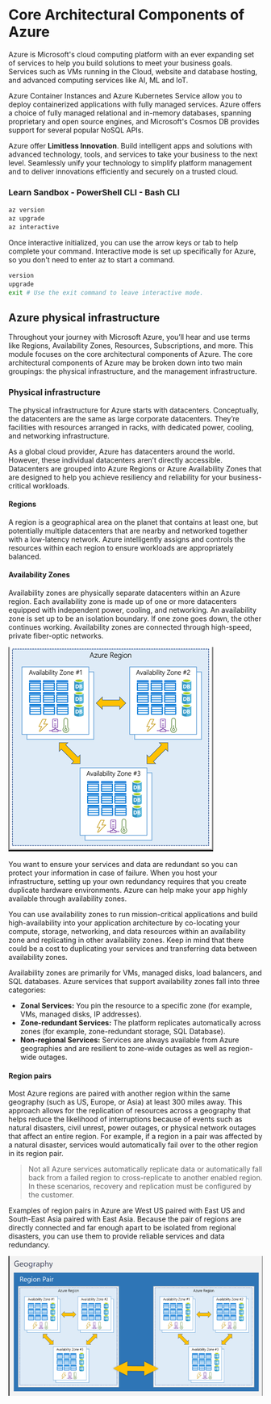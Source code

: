 # Core Architectural Components of Azure

Azure is Microsoft's cloud computing platform with an ever expanding set of services to help you build solutions to meet your business goals. Services such as VMs running in the Cloud, website and database hosting, and advanced computing services like AI, ML and IoT.

Azure Container Instances and Azure Kubernetes Service allow you to deploy containerized applications with fully managed services. Azure offers a choice of fully managed relational and in-memory databases, spanning proprietary and open source engines, and Microsoft's Cosmos DB provides support for several popular NoSQL APIs.

Azure offer **Limitless Innovation**. Build intelligent apps and solutions with advanced technology, tools, and services to take your business to the next level. Seamlessly unify your technology to simplify platform management and to deliver innovations efficiently and securely on a trusted cloud.

### Learn Sandbox - PowerShell CLI - Bash CLI

```sh
az version
az upgrade
az interactive
```

Once interactive initialized, you can use the arrow keys or tab to help complete your command. Interactive mode is set up specifically for Azure, so you don't need to enter az to start a command.

```sh
version
upgrade
exit # Use the exit command to leave interactive mode.
```

## Azure physical infrastructure

Throughout your journey with Microsoft Azure, you’ll hear and use terms like Regions, Availability Zones, Resources, Subscriptions, and more. This module focuses on the core architectural components of Azure. The core architectural components of Azure may be broken down into two main groupings: the physical infrastructure, and the management infrastructure.

### Physical infrastructure

The physical infrastructure for Azure starts with datacenters. Conceptually, the datacenters are the same as large corporate datacenters. They’re facilities with resources arranged in racks, with dedicated power, cooling, and networking infrastructure.

As a global cloud provider, Azure has datacenters around the world. However, these individual datacenters aren’t directly accessible. Datacenters are grouped into Azure Regions or Azure Availability Zones that are designed to help you achieve resiliency and reliability for your business-critical workloads.

#### Regions

A region is a geographical area on the planet that contains at least one, but potentially multiple datacenters that are nearby and networked together with a low-latency network. Azure intelligently assigns and controls the resources within each region to ensure workloads are appropriately balanced.

#### Availability Zones

Availability zones are physically separate datacenters within an Azure region. Each availability zone is made up of one or more datacenters equipped with independent power, cooling, and networking. An availability zone is set up to be an isolation boundary. If one zone goes down, the other continues working. Availability zones are connected through high-speed, private fiber-optic networks.

![alt text](../assets/availability-zones.png)

You want to ensure your services and data are redundant so you can protect your information in case of failure. When you host your infrastructure, setting up your own redundancy requires that you create duplicate hardware environments. Azure can help make your app highly available through availability zones.

You can use availability zones to run mission-critical applications and build high-availability into your application architecture by co-locating your compute, storage, networking, and data resources within an availability zone and replicating in other availability zones. Keep in mind that there could be a cost to duplicating your services and transferring data between availability zones.

Availability zones are primarily for VMs, managed disks, load balancers, and SQL databases. Azure services that support availability zones fall into three categories:
- **Zonal Services:** You pin the resource to a specific zone (for example, VMs, managed disks, IP addresses).
- **Zone-redundant Services:** The platform replicates automatically across zones (for example, zone-redundant storage, SQL Database).
- **Non-regional Services:** Services are always available from Azure geographies and are resilient to zone-wide outages as well as region-wide outages.

#### Region pairs

Most Azure regions are paired with another region within the same geography (such as US, Europe, or Asia) at least 300 miles away. This approach allows for the replication of resources across a geography that helps reduce the likelihood of interruptions because of events such as natural disasters, civil unrest, power outages, or physical network outages that affect an entire region. For example, if a region in a pair was affected by a natural disaster, services would automatically fail over to the other region in its region pair.

> Not all Azure services automatically replicate data or automatically fall back from a failed region to cross-replicate to another enabled region. In these scenarios, recovery and replication must be configured by the customer.

Examples of region pairs in Azure are West US paired with East US and South-East Asia paired with East Asia. Because the pair of regions are directly connected and far enough apart to be isolated from regional disasters, you can use them to provide reliable services and data redundancy.

![alt text](../assets/region-pairs.png)